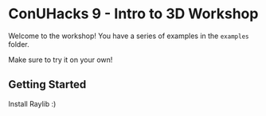 # ConUHacks 9 - Intro to 3D Workshop

Welcome to the workshop! You have a series of examples in the `examples` folder.

Make sure to try it on your own!

## Getting Started

Install Raylib :)